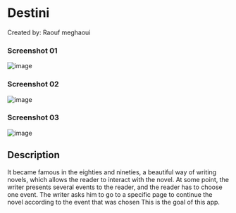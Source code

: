 # Destini
Created by: Raouf meghaoui

### Screenshot 01
![image](https://user-images.githubusercontent.com/72553155/200585346-d7f97929-946f-4b3c-ad64-ef5c72463ae6.png)


### Screenshot 02
![image](https://user-images.githubusercontent.com/72553155/200584849-ccf7204f-1bd8-4c70-bb83-e32bc73fd447.png)


### Screenshot 03
![image](https://user-images.githubusercontent.com/72553155/200585104-2f2b7603-d99d-4179-903c-7559f2e10a24.png)


## Description
It became famous in the eighties and nineties, a beautiful way of writing novels, which allows the reader to interact with the novel. At some point, the writer presents several events to the reader, and the reader has to choose one event.
The writer asks him to go to a specific page to continue the novel according to the event that was chosen
This is the goal of this app.
